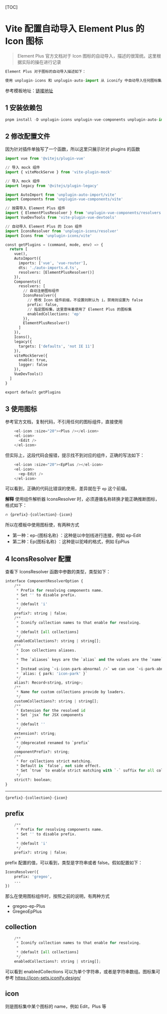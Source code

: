 [TOC]

# Vite 配置自动导入 Element Plus 的 Icon 图标

> Element Plus 官方文档对于 Icon 图标的自动导入，描述的很笼统。这里根据实际的操在进行记录

```python
Element Plus 对于图标的自动导入描述如下：

使用 unplugin-icons 和 unplugin-auto-import 从 iconify 中自动导入任何图标集。 您可以参考此模板

```

参考模板地址：[链接地址](https://github.com/sxzz/element-plus-best-practices/blob/db2dfc983ccda5570033a0ac608a1bd9d9a7f658/vite.config.ts#L21-L58)

## 1 安装依赖包

```python
pnpm install -D unplugin-icons unplugin-vue-components unplugin-auto-import
```

## 2 修改配置文件

因为针对插件单独写了一个函数，所以这里只展示针对 plugins 的函数

```python
import vue from '@vitejs/plugin-vue'

// 导入 mock 组件
import { viteMockServe } from 'vite-plugin-mock'

// 导入 mock 组件
import legacy from '@vitejs/plugin-legacy'

import AutoImport from 'unplugin-auto-import/vite'
import Components from 'unplugin-vue-components/vite'

// 按需导入 Element Plus 组件
import { ElementPlusResolver } from 'unplugin-vue-components/resolvers'
import VueDevTools from 'vite-plugin-vue-devtools'

// 自动导入 Element Plus 的 Icon 组件
import IconsResolver from 'unplugin-icons/resolver'
import Icons from 'unplugin-icons/vite'

const getPlugins = (command, mode, env) => {
  return [
    vue(),
    AutoImport({
      imports: ['vue', 'vue-router'],
      dts: './auto-imports.d.ts',
      resolvers: [ElementPlusResolver()]
    }),
    Components({
      resolvers: [
		// 自动注册图标组件
        IconsResolver({
		  // 修改 Icon 组件前缀，不设置则默认为 i，禁用则设置为 false
          prefix: false,
		  // 指定图标集，这里意味着使用了 Element Plus 的图标集
          enabledCollections: 'ep'
        }),
        ElementPlusResolver()
      ]
    }),
    Icons(),
    legacy({
      targets: ['defaults', 'not IE 11']
    }),
    viteMockServe({
      enable: true,
      logger: false
    }),
    VueDevTools()
  ]
}

export default getPlugins
```

## 3 使用图标

参考官方文档，复制代码，不引用任何的图标组件，直接使用

```python
    <el-icon :size="20"><Plus /></el-icon>
    <el-icon>
      <Edit />
    </el-icon>
```

但实际上，这段代码会报错，提示找不到对应的组件，正确的写法如下：

```python
    <el-icon :size="20"><EpPlus /></el-icon>
    <el-icon>
      <ep-Edit />
    </el-icon>
```

可以看到，正确的代码比错误的使用，差异就在于 `ep` 这个前缀。

**解释**
使用组件解析器 IconsResolver 时，必须遵循名称转换才能正确推断图标，格式如下：

```python
🔥 {prefix}-{collection}-{icon}
```

所以在模板中使用图标使，有两种方式

-   第一种：ep-{图标名称} ：这种是以中划线进行连接，例如 ep-Edit
-   第二种：Ep{图标名称} ：这种是以驼峰的格式，例如 EpPlus

## 4 IconsResolver 配置

查看下 IconsResolver 函数中参数的类型，类型如下：

```python
interface ComponentResolverOption {
    /**
     * Prefix for resolving components name.
     * Set '' to disable prefix.
     *
     * @default 'i'
     */
    prefix?: string | false;
    /**
     * Iconify collection names to that enable for resolving.
     *
     * @default [all collections]
     */
    enabledCollections?: string | string[];
    /**
     * Icon collections aliases.
     *
     * The `aliases` keys are the `alias` and the values are the `name` for the collection.
     *
     * Instead using `<i-icon-park-abnormal />` we can use `<i-park-abnormal />` configuring:
     * `alias: { park: 'icon-park' }`
     */
    alias?: Record<string, string>;
    /**
     * Name for custom collections provide by loaders.
     */
    customCollections?: string | string[];
    /**
     * Extension for the resolved id
     * Set `jsx` for JSX components
     *
     * @default ''
     */
    extension?: string;
    /**
     * @deprecated renamed to `prefix`
     */
    componentPrefix?: string;
    /**
     * For collections strict matching.
     * Default is `false`, not side effect.
     * Set `true` to enable strict matching with `-` suffix for all collections.
     */
    strict?: boolean;
}
```

---

```python
{prefix}-{collection}-{icon}
```

## prefix

```python
    /**
     * Prefix for resolving components name.
     * Set '' to disable prefix.
     *
     * @default 'i'
     */
    prefix?: string | false;
```

prefix 配置的值，可以看到，类型是字符串或者 false。假如配置如下：

```python
IconsResolver({
	prefix: 'gregeo',
	...
})
```

那么在使用图标组件时，按照之前的说明，有两种方式

-   gregeo-ep-Plus
-   GregeoEpPlus

## collection

```python
    /**
     * Iconify collection names to that enable for resolving.
     *
     * @default [all collections]
     */
    enabledCollections?: string | string[];
```

可以看到 enabledCollections 可以为单个字符串，或者是字符串数组。图标集可参考 https://icon-sets.iconify.design/

## icon

则是图标集中某个图标的 name，例如 Edit，Plus 等
